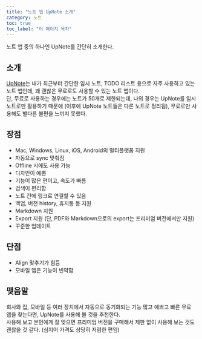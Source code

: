 ```yaml
---
title: "노트 앱 UpNote 소개"
category: 노트
toc: true
toc_label: "이 페이지 목차"
---
```


노트 앱 중의 하나인 UpNote를 간단히 소개한다.

## 소개
[UpNote](https://getupnote.com/)는 내가 최근부터 간단한 임시 노트, TODO 리스트 용으로 자주 사용하고 있는 노트 앱인데, 꽤 괜찮은 무료로도 사용할 수 있는 노트 앱이다.  
단, 무료로 사용하는 경우에는 노트가 50개로 제한되는데, 나의 경우는 UpNote를 임시 노트로만 활용하기 때문에 (이후에 UpNote 노트들은 다른 노트로 정리됨), 무료로만 사용해도 별다른 불편을 느끼지 못했다.  

## 장점
- Mac, Windows, Linux, iOS, Android의 멀티플랫폼 지원
- 자동으로 sync 맞춰짐
- Offline 시에도 사용 가능
- 디자인이 예쁨
- 기능이 많은 편이고, 속도가 빠름
- 검색이 편리함
- 노트 간에 링크로 연결할 수 있음
- 백업, 버전 history, 휴지통 등 지원
- Markdown 지원
- Export 지원 (단, PDF와 Markdown으로의 export는 프리미엄 버전에서만 지원)
- 꾸준한 업데이트

## 단점
- Align 맞추기가 힘듬
- 모바일 앱은 기능이 빈약함

## 맺음말
회사와 집, 모바일 등 여러 장치에서 자동으로 동기화되는 기능 많고 예쁘고 빠른 무료 앱을 찾는다면, UpNote를 사용해 볼 것을 추천한다.  
사용해 보고 본인에게 잘 맞으면 프리미엄 버전을 구매해서 제한 없이 사용해 보는 것도 괜찮을 것 같다. (심지어 가격도 상당히 저렴한 편임)
